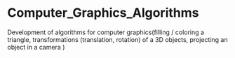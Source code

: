 # Computer_Graphics_Algorithms
Development of algorithms for computer graphics(filling / coloring a triangle, transformations (translation, rotation) of a 3D objects, projecting an object in a camera )
